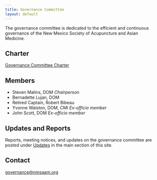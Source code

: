 ```yaml
---
title: Governance Committee
layout: default
---
```


The governance committee is dedicated to the efficient and continuous
governance of the New Mexico Society of Acupuncture and Asian
Medicine. 

## Charter

[Governance Committee Charter](/c/governance/gov_charter)

## Members

- Steven Malins, DOM *Chairperson*
- Bernadette Lujan, DOM
- Retired Captain, Robert Bibeau
- Yvonne Walston, DOM, CMI *Ex-officio member*
- John Scott, DOM *Ex-officio member*

## Updates and Reports

Reports, meeting notices, and updates on the governance committee are
posted under [Updates](/updates) in the main section of this site. 

## Contact

[governance@nmsaam.org](mailto:governance@nmsaam.org)

